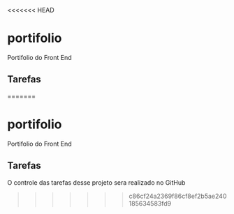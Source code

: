 <<<<<<< HEAD
# portifolio
Portifolio do Front End


## Tarefas
=======
# portifolio
Portifolio do Front End


## Tarefas
O controle das tarefas desse projeto sera realizado no GitHub
>>>>>>> c86cf24a2369f86cf8ef2b5ae240185634583fd9
